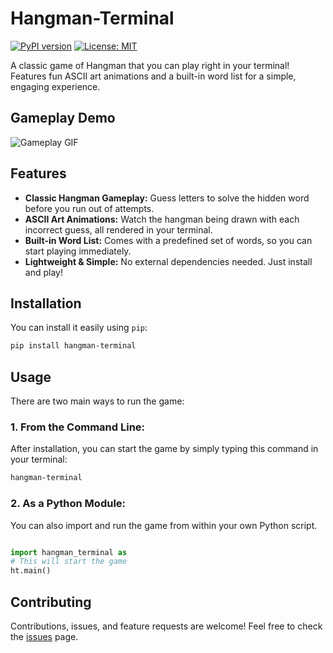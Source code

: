 # Hangman-Terminal

[![PyPI version](https://badge.fury.io/py/hangman-terminal.svg)](https://badge.fury.io/py/hangman-terminal)
[![License: MIT](https://img.shields.io/badge/License-MIT-yellow.svg)](https://opensource.org/licenses/MIT)

A classic game of Hangman that you can play right in your terminal! Features fun ASCII art animations and a built-in word list for a simple, engaging experience.

## Gameplay Demo

![Gameplay GIF](https://raw.githubusercontent.com/menonkrishna57/Hangman-Game-in-Python/refs/heads/main/media/usage.gif)





## Features

* **Classic Hangman Gameplay:** Guess letters to solve the hidden word before you run out of attempts.
* **ASCII Art Animations:** Watch the hangman being drawn with each incorrect guess, all rendered in your terminal.
* **Built-in Word List:** Comes with a predefined set of words, so you can start playing immediately.
* **Lightweight & Simple:** No external dependencies needed. Just install and play!

## Installation
You can install it easily using `pip`:

```bash
pip install hangman-terminal
```

## Usage
There are two main ways to run the game:

### 1. From the Command Line:
After installation, you can start the game by simply typing this command in your terminal:

```Bash
hangman-terminal
```
### 2. As a Python Module:
You can also import and run the game from within your own Python script.

```Python

import hangman_terminal as
# This will start the game
ht.main()
```
## Contributing
Contributions, issues, and feature requests are welcome!  Feel free to check the [issues](https://github.com/menonkrishna57/Hangman-Game-in-Python/issues) page.